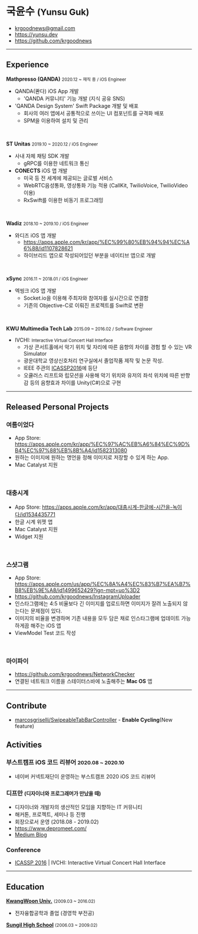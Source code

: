 # 국윤수 <small>(Yunsu Guk)</small>

- krgoodnews@gmail.com
- https://yunsu.dev
- https://github.com/krgoodnews

---

## **Experience**

**Mathpresso (QANDA)** <small>2020.12 ~ 재직 중 / iOS Engineer</small>
- QANDA(콴다) iOS App 개발
  - 'QANDA 커뮤니티' 기능 개발 (지식 공유 SNS)
- 'QANDA Design System' Swift Package 개발 및 배포
  - 회사의 여러 앱에서 공통적으로 쓰이는 UI 컴포넌트를 규격화 배포
  - SPM을 이용하여 설치 및 관리

<br>

**ST Unitas** <small>2019.10 ~ 2020.12 / iOS Engineer</small>
- 사내 자체 채팅 SDK 개발
  - gRPC를 이용한 네트워크 통신
- **CONECTS** iOS 앱 개발
  - 미국 등 전 세계에 제공되는 글로벌 서비스
  - WebRTC음성통화, 영상통화 기능 적용 (CallKit, TwilioVoice, TwilioVideo 이용)
  - RxSwift를 이용한 비동기 프로그래밍

<br>

**Wadiz** <small>2018.10 ~ 2019.10 / iOS Engineer</small>
- 와디즈 iOS 앱 개발
  - https://apps.apple.com/kr/app/%EC%99%80%EB%94%94%EC%A6%88/id1107828621
  - 하이브리드 앱으로 작성되어있던 부분을 네이티브 앱으로 개발

<br>

**xSync** <small>2016.11 ~ 2018.01 / iOS Engineer</small>
- 엑씽크 iOS 앱 개발
  - Socket.io을 이용해 주최자와 참여자를 실시간으로 연결함
  - 기존의 Objective-C로 이뤄진 프로젝트를 Swift로 변환

<br>

**KWU Multimedia Tech Lab** <small>2015.09 ~ 2016.02 / Software Engineer</small>
- IVCHI: <small> Interactive Virtual Concert Hall Interface </small>
  - 가상 콘서트홀에서 악기 위치 및 자리에 따른 음향의 차이를 경험 할 수 있는 VR Simulator
  - 광운대학교 영상신호처리 연구실에서 졸업작품 제작 및 논문 작성. 
  - IEEE 주관의 [ICASSP2016](https://www2.securecms.com/ICASSP2016/ST-3.asp)에 등단
  - 오큘러스 리프트와 립모션을 사용해 악기 위치와 유저의 좌석 위치에 따른 반향감 등의 음향효과 차이를 Unity(C#)으로 구현

---

## **Released Personal Projects**

### 여름이었다
- App Store: https://apps.apple.com/kr/app/%EC%97%AC%EB%A6%84%EC%9D%B4%EC%97%88%EB%8B%A4/id1582313080
- 원하는 이미지에 원하는 명언을 정해 이미지로 저장할 수 있게 하는 App.
- Mac Catalyst 지원

<br>

### 대충시계
- App Store: https://apps.apple.com/kr/app/대충시계-한글에-시간을-녹이다/id1534435771
- 한글 시계 위젯 앱
- Mac Catalyst 지원
- Widget 지원

<br>

### 스샷그램
- App Store: https://apps.apple.com/us/app/%EC%8A%A4%EC%83%B7%EA%B7%B8%EB%9E%A8/id1499652429?ign-mpt=uo%3D2
- https://github.com/krgoodnews/InstagramUploader
- 인스타그램에는 4:5 비율보다 긴 이미지를 업로드하면 이미지가 잘려 노출되지 않는다는 문제점이 있다.
- 이미지의 비율을 변경하며 기존 내용을 모두 담은 채로 인스타그램에 업데이트 가능하게끔 해주는 iOS 앱
- ViewModel Test 코드 작성

<br>

### 마이파이
- https://github.com/krgoodnews/NetworkChecker
- 연결된 네트워크 이름을 스테이터스바에 노출해주는 **Mac OS** 앱

---
<div class="page"/>

## **Contribute**
- [marcosgriselli/SwipeableTabBarController](https://github.com/marcosgriselli/SwipeableTabBarController) - **Enable Cycling**(New feature)
  

## **Activities**

### 부스트캠프 iOS 코드 리뷰어 <small>2020.08 ~ 2020.10</small>
- 네이버 커넥트재단이 운영하는 부스트캠프 2020 iOS 코드 리뷰어

### 디프만 <small>(디자이너와 프로그래머가 만났을 때)</small>
- 디자이너와 개발자의 생산적인 모임을 지향하는 IT 커뮤니티
- 해커톤, 프로젝트, 세미나 등 진행
- 회장으로서 운영 (2018.08 - 2019.02)
- https://www.depromeet.com/
- [Medium Blog](https://medium.com/@depromeet)

### Conference

- [ICASSP 2016](https://www2.securecms.com/ICASSP2016/ST-3.asp) | IVCHI: Interactive Virtual Concert Hall Interface

---

## **Education**

**[KwangWoon Univ.](https://www.kw.ac.kr)** <small>(2009.03 ~ 2016.02)</small>
- 전자융합공학과 졸업 (경영학 부전공)

**[Sungil High School](http://www.sungil.hs.kr/)** <small>(2006.03 ~ 2009.02)</small>
